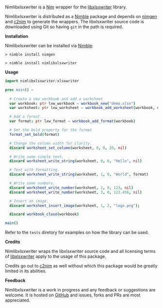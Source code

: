 Nimlibxlsxwriter is a [Nim](https://nim-lang.org/) wrapper for the [libxlsxwriter](https://github.com/jmcnamara/libxlsxwriter) library.

Nimlibxlsxwriter is distributed as a [Nimble](https://github.com/nim-lang/nimble) package and depends on [nimgen](https://github.com/genotrance/nimgen) and [c2nim](https://github.com/nim-lang/c2nim/) to generate the wrappers. The libxlsxwriter source code is downloaded using Git so having ```git``` in the path is required.

__Installation__

Nimlibxlsxwriter can be installed via [Nimble](https://github.com/nim-lang/nimble):

```
> nimble install nimgen

> nimble install nimlibxlsxwriter
```

__Usage__

```nim
import nimlibxlsxwriter/xlsxwriter

proc main() =
  
  # Create a new workbook and add a worksheet
  var workbook: ptr lxw_workbook = workbook_new("demo.xlsx")
  var worksheet: ptr lxw_worksheet = workbook_add_worksheet(workbook, nil)

  # Add a format.
  var format: ptr lxw_format = workbook_add_format(workbook)

  # Set the bold property for the format
  format_set_bold(format)

  # Change the column width for clarity.
  discard worksheet_set_column(worksheet, 0, 0, 20, nil)

  # Write some simple text.
  discard worksheet_write_string(worksheet, 0, 0, "Hello", nil)

  # Text with formatting.
  discard worksheet_write_string(worksheet, 1, 0, "World", format)

  # Write some numbers.
  discard worksheet_write_number(worksheet, 2, 0, 123, nil)
  discard worksheet_write_number(worksheet, 3, 0, 123.456, nil)

  # Insert an image.
  discard worksheet_insert_image(worksheet, 1, 2, "logo.png");

  discard workbook_close(workbook)

main()
```

Refer to the ```tests``` diretory for examples on how the library can be used.

__Credits__

Nimlibxlsxwriter wraps the libxlsxwriter source code and all licensing terms of [libxlsxwriter](https://github.com/jmcnamara/libxlsxwriter) apply to the usage of this package.

Credits go out to [c2nim](https://github.com/nim-lang/c2nim/) as well without which this package would be greatly limited in its abilities.

__Feedback__

Nimlibxlsxwriter is a work in progress and any feedback or suggestions are welcome. It is hosted on [GitHub](https://github.com/KeepCoolWithCoolidge/nimlibxlsxwriter) and issues, forks and PRs are most appreciated.
